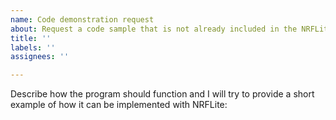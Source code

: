 ```yaml
---
name: Code demonstration request
about: Request a code sample that is not already included in the NRFLite examples
title: ''
labels: ''
assignees: ''

---
```


Describe how the program should function and I will try to provide a short example of how it can be implemented with NRFLite:
